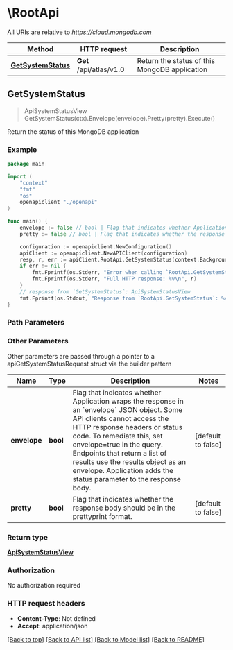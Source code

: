 # \RootApi

All URIs are relative to *https://cloud.mongodb.com*

Method | HTTP request | Description
------------- | ------------- | -------------
[**GetSystemStatus**](RootApi.md#GetSystemStatus) | **Get** /api/atlas/v1.0 | Return the status of this MongoDB application



## GetSystemStatus

> ApiSystemStatusView GetSystemStatus(ctx).Envelope(envelope).Pretty(pretty).Execute()

Return the status of this MongoDB application



### Example

```go
package main

import (
    "context"
    "fmt"
    "os"
    openapiclient "./openapi"
)

func main() {
    envelope := false // bool | Flag that indicates whether Application wraps the response in an `envelope` JSON object. Some API clients cannot access the HTTP response headers or status code. To remediate this, set envelope=true in the query. Endpoints that return a list of results use the results object as an envelope. Application adds the status parameter to the response body. (optional) (default to false)
    pretty := false // bool | Flag that indicates whether the response body should be in the prettyprint format. (optional) (default to false)

    configuration := openapiclient.NewConfiguration()
    apiClient := openapiclient.NewAPIClient(configuration)
    resp, r, err := apiClient.RootApi.GetSystemStatus(context.Background()).Envelope(envelope).Pretty(pretty).Execute()
    if err != nil {
        fmt.Fprintf(os.Stderr, "Error when calling `RootApi.GetSystemStatus``: %v\n", err)
        fmt.Fprintf(os.Stderr, "Full HTTP response: %v\n", r)
    }
    // response from `GetSystemStatus`: ApiSystemStatusView
    fmt.Fprintf(os.Stdout, "Response from `RootApi.GetSystemStatus`: %v\n", resp)
}
```

### Path Parameters



### Other Parameters

Other parameters are passed through a pointer to a apiGetSystemStatusRequest struct via the builder pattern


Name | Type | Description  | Notes
------------- | ------------- | ------------- | -------------
 **envelope** | **bool** | Flag that indicates whether Application wraps the response in an &#x60;envelope&#x60; JSON object. Some API clients cannot access the HTTP response headers or status code. To remediate this, set envelope&#x3D;true in the query. Endpoints that return a list of results use the results object as an envelope. Application adds the status parameter to the response body. | [default to false]
 **pretty** | **bool** | Flag that indicates whether the response body should be in the prettyprint format. | [default to false]

### Return type

[**ApiSystemStatusView**](ApiSystemStatusView.md)

### Authorization

No authorization required

### HTTP request headers

- **Content-Type**: Not defined
- **Accept**: application/json

[[Back to top]](#) [[Back to API list]](../README.md#documentation-for-api-endpoints)
[[Back to Model list]](../README.md#documentation-for-models)
[[Back to README]](../README.md)

